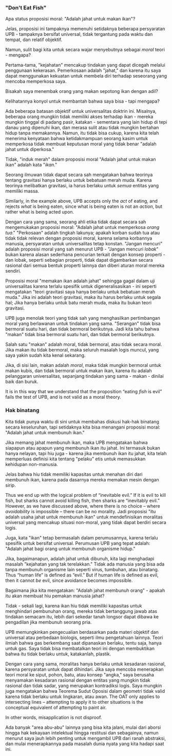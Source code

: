 ### "Don't Eat Fish"

Apa status proposisi moral: "Adalah jahat untuk makan ikan"?

Jelas, proposisi ini tampaknya memenuhi setidaknya beberapa persyaratan UPB - tampaknya bersifat universal, tidak tergantung pada waktu dan tempat, dan relatif objektif.

Namun, sulit bagi kita untuk secara wajar menyebutnya sebagai *moral* teori - mengapa?

Pertama-tama, "kejahatan" mencakup tindakan yang dapat dicegah melalui penggunaan kekerasan. Pemerkosaan adalah "jahat," dan karena itu saya dapat menggunakan kekuatan untuk membela diri terhadap seseorang yang mencoba memperkosa saya.

Bisakah saya menembak orang yang makan sepotong ikan dengan adil?

Kelihatannya konyol untuk membantah bahwa saya bisa - tapi mengapa?

Ada beberapa batasan objektif untuk universalitas doktrin ini. Misalnya, beberapa orang mungkin tidak memiliki akses terhadap ikan - mereka mungkin tinggal di padang pasir, katakan - sementara yang lain hidup di tepi danau yang dipenuhi ikan, dan merasa sulit atau tidak mungkin bertahan hidup tanpa memakannya. Namun, itu tidak bisa cukup, karena kita telah menerima kenyataan bahwa ketidakmampuan seorang kasim untuk memperkosa tidak membuat keputusan moral yang tidak benar "adalah jahat untuk diperkosa."

Tidak, "induk merah" dalam proposisi moral "Adalah jahat untuk makan ikan" adalah kata "*ikan*."

Seorang ilmuwan tidak dapat secara sah mengatakan bahwa teorinya tentang gravitasi hanya berlaku untuk bebatuan merah muda. Karena teorinya melibatkan gravitasi, ia harus berlaku untuk *semua* entitas yang memiliki massa.

Similarly, in the example above, UPB accepts only the *act* of eating, and rejects *what* is being eaten, since what is being eaten is not an *action*, but rather what is being acted upon.

Dengan cara yang sama, seorang ahli etika tidak dapat secara sah mengemukakan proposisi moral: "Adalah jahat untuk memperkosa *orang tua*." "Perkosaan" adalah tingkah lakunya; apakah korban sudah tua atau tidak tidak relevan dengan proposisi moral, karena selama korbannya manusia, persyaratan untuk universalitas tetap konstan. "Jangan mencuri" adalah proposisi moral yang sah menurut UPB - "Jangan mencuri *lobak*" bukan karena alasan sederhana pencurian terkait dengan konsep properti - dan lobak, seperti sebagian properti, tidak dapat digambarkan secara rasional dari semua bentuk properti lainnya dan diberi aturan moral mereka sendiri.

Proposisi moral "memakan ikan adalah jahat" sehingga gagal dalam uji universalitas karena terlalu spesifik untuk digeneralisasikan - ini seperti mengatakan "teori gravitasi saya hanya berlaku untuk bebatuan merah muda." Jika ini adalah teori gravitasi, maka itu harus berlaku untuk segala hal; Jika hanya berlaku untuk batu merah muda, maka itu bukan teori gravitasi.

UPB juga menolak teori yang tidak sah yang menghasilkan pertimbangan moral yang berlawanan untuk tindakan yang sama. "Serangan" tidak bisa bermoral suatu hari, dan tidak bermoral berikutnya. Jadi kita tahu bahwa "makan" tidak bisa bermoral suatu hari, dan tidak bermoral berikutnya.

Salah satu "makan" adalah moral, tidak bermoral, atau tidak secara moral. Jika makan itu tidak bermoral, maka seluruh masalah logis muncul, yang saya yakin sudah kita kenal sekarang.

Jika, di sisi lain, makan adalah *moral*, maka tidak mungkin bermoral untuk makan kubis, dan tidak bermoral untuk makan ikan, karena itu adalah pelanggaran universalitas, sepanjang tindakan yang sama - makan - dinilai baik dan buruk.

It is in this way that we understand that the proposition “eating *fish* is evil” fails the test of UPB, and is not valid as a moral theory.

### Hak binatang

Kita tidak punya waktu di sini untuk membahas diskusi hak-hak binatang secara keseluruhan, tapi setidaknya kita bisa menangani proposisi moral: "Adalah jahat untuk membunuh ikan."

Jika memang jahat membunuh ikan, maka UPB mengatakan bahwa siapapun atau apapun yang membunuh ikan itu jahat. Ini termasuk bukan hanya nelayan, tapi hiu juga - karena jika membunuh ikan itu jahat, kita telah memperluas definisi kita tentang "pelaku" etis untuk memasukkan kehidupan non-manusia.

Jelas bahwa hiu tidak memiliki kapasitas untuk menahan diri dari membunuh ikan, karena pada dasarnya mereka memakan mesin dengan sirip.

Thus we end up with the logical problem of “inevitable evil.” If it is evil to kill fish, but sharks cannot avoid killing fish, then sharks are “inevitably evil.” However, as we have discussed above, where there is no choice – where *avoidability* is impossible – there can be no morality. Jadi proposisi "itu adalah usaha jahat untuk membunuh ikan" untuk mendefinisikan moralitas universal yang mencakup situasi non-moral, yang tidak dapat berdiri secara logis.

Juga, kata "ikan" tetap bermasalah dalam perumusannya, karena terlalu spesifik untuk bersifat universal. Perumusan UPB yang tepat adalah: "Adalah jahat bagi orang untuk membunuh organisme hidup."

Jika, bagaimanapun, adalah jahat untuk dibunuh, kita lagi menghadapi masalah "kejahatan yang tak terelakkan." Tidak ada manusia yang bisa ada tanpa membunuh organisme lain seperti virus, tumbuhan, atau binatang. Thus “human life” is defined as “evil.” But if human life is defined as evil, then it cannot *be* evil, since avoidance becomes impossible.

Bagaimana jika kita mengatakan: "Adalah jahat membunuh orang" - apakah itu akan membuat hiu pemakan manusia jahat?

Tidak - sekali lagi, karena ikan hiu tidak memiliki kapasitas untuk menghindari pembunuhan orang, mereka tidak bertanggung jawab atas tindakan semacam itu, lebih dari sekedar tanah longsor dapat dibawa ke pengadilan jika membunuh seorang pria.

UPB memungkinkan pengecualian berdasarkan pada materi objektif dan universal atau perbedaan biologis, seperti ilmu pengetahuan lainnya. Teori ilmiah bahwa gas berkembang saat dipanaskan berlaku, tentu saja, hanya untuk gas. Saya tidak bisa membatalkan teori ini dengan membuktikan bahwa itu tidak berlaku untuk, katakanlah, plastik.

Dengan cara yang sama, moralitas hanya berlaku untuk kesadaran rasional, karena persyaratan untuk dapat dihindari. Jika saya mencoba menerapkan teori moral ke siput, pohon, batu, atau konsep "angka," saya berusaha menyamakan kesadaran rasional dengan entitas yang mungkin tidak rasional dan tidak sadar, yang merupakan kontradiksi logis. Saya mungkin juga mengatakan bahwa Teorema Sudut Oposisi dalam geometri tidak valid karena tidak berlaku untuk lingkaran, atau awan. The OAT only applies to intersecting lines – attempting to apply it to other situations is the conceptual equivalent of attempting to paint air.

In other words, misapplication is not disproof.

Ada banyak "area abu-abu" lainnya yang bisa kita jalani, mulai dari aborsi hingga hak kekayaan intelektual hingga restitusi dan sebagainya, namun menurut saya jauh lebih penting untuk mengambil UPB dari ranah abstraksi, dan mulai menerapkannya pada masalah dunia nyata yang kita hadapi saat ini.